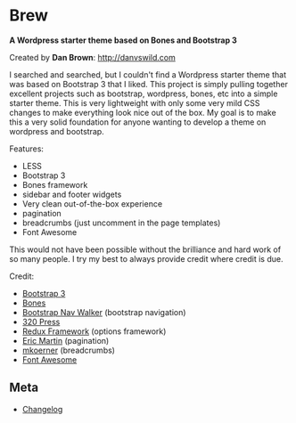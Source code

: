 # Brew
__A Wordpress starter theme based on Bones and Bootstrap 3__

Created by **Dan Brown**: http://danvswild.com


I searched and searched, but I couldn't find a Wordpress starter theme that was based on Bootstrap 3 that I liked.  This project is simply pulling together excellent projects such as bootstrap, wordpress, bones, etc into a simple starter theme.  This is very lightweight with only some very mild CSS changes to make everything look nice out of the box.  My goal is to make this a very solid foundation for anyone wanting to develop a theme on wordpress and bootstrap.



Features:
* LESS
* Bootstrap 3
* Bones framework
* sidebar and footer widgets
* Very clean out-of-the-box experience
* pagination
* breadcrumbs (just uncomment in the page templates)
* Font Awesome 


This would not have been possible without the brilliance and hard work of so many people.  I try my best to always provide credit where credit is due.


Credit:
* [Bootstrap 3](https://github.com/twbs/bootstrap)
* [Bones](https://github.com/eddiemachado/bones)
* [Bootstrap Nav Walker](https://github.com/twittem/wp-bootstrap-navwalker) (bootstrap navigation)
* [320 Press](https://github.com/320press/wordpress-bootstrap/)
* [Redux Framework](https://github.com/ReduxFramework/ReduxFramework) (options framework)
* [Eric Martin](http://www.ericmmartin.com/pagination-function-for-wordpress/) (pagination)
* [mkoerner](http://mkoerner.de/breadcrumbs-for-wordpress-themes-with-bootstrap-3/) (breadcrumbs)
* [Font Awesome](https://github.com/FortAwesome/Font-Awesome)


## Meta
* [Changelog](../../blob/master/CHANGELOG.md)
